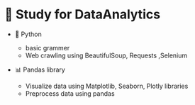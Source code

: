 # 📝 Study for DataAnalytics

- 🐍 Python
  - basic grammer
  - Web crawling using BeautifulSoup, Requests ,Selenium
  
- 📊 Pandas library
  - Visualize data using Matplotlib, Seaborn, Plotly libraries
  - Preprocess data using pandas
